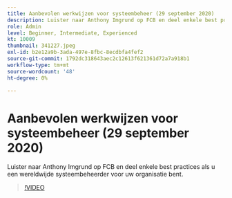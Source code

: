 ```yaml
---
title: Aanbevolen werkwijzen voor systeembeheer (29 september 2020)
description: Luister naar Anthony Imgrund op FCB en deel enkele best practices als u een wereldwijde systeembeheerder voor uw organisatie bent.
role: Admin
level: Beginner, Intermediate, Experienced
kt: 10009
thumbnail: 341227.jpeg
exl-id: b2e12a9b-3ada-497e-8fbc-8ecdbfa4fef2
source-git-commit: 1792dc318643aec2c12613f621361d72a7a918b1
workflow-type: tm+mt
source-wordcount: '48'
ht-degree: 0%

---
```


# Aanbevolen werkwijzen voor systeembeheer (29 september 2020)

Luister naar Anthony Imgrund op FCB en deel enkele best practices als u een wereldwijde systeembeheerder voor uw organisatie bent.

>[!VIDEO](https://video.tv.adobe.com/v/341227/?quality=12&learn=on)
